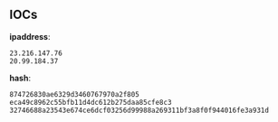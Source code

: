 
## IOCs

__ipaddress__:

```text
23.216.147.76
20.99.184.37
```
__hash__:

```text
874726830ae6329d3460767970a2f805
eca49c8962c55bfb11d4dc612b275daa85cfe8c3
32746688a23543e674ce6dcf03256d99988a269311bf3a8f0f944016fe3a931d
```